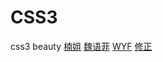 # CSS3
css3 beauty
[楠姐](https://micheljorden94.github.io/CSS3/CSS3/楠姐.html)
[魏语菲](https://micheljorden94.github.io/CSS3/CSS3/魏语菲.html)
[WYF](https://micheljorden94.github.io/CSS3/CSS3/WYF.html)
[修正](https://micheljorden94.github.io/CSS3/CSS3/修正.html)

